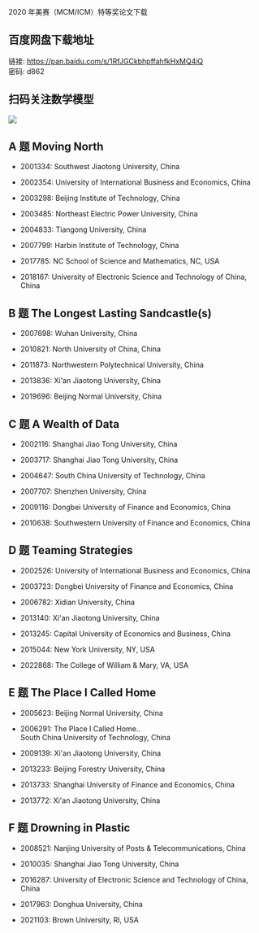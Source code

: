 2020 年美赛（MCM/ICM）特等奖论文下载

## 百度网盘下载地址

链接: https://pan.baidu.com/s/1RfJGCkbhpffahfkHxMQ4iQ  
密码: d862

## 扫码关注数学模型
![](https://avatars3.githubusercontent.com/u/56642120?s=200&v=4)


## A 题 Moving North

- 2001334:
Southwest Jiaotong University, China

- 2002354:
University of International Business and Economics, China

- 2003298:
Beijing Institute of Technology, China

- 2003485:
Northeast Electric Power University, China

- 2004833:
Tiangong University, China

- 2007799:
Harbin Institute of Technology, China

- 2017785:
NC School of Science and Mathematics, NC, USA

- 2018167:
University of Electronic Science and Technology of China, China

## B 题 The Longest Lasting Sandcastle(s)

- 2007698:
Wuhan University, China

- 2010821:
North University of China, China

- 2011873:
Northwestern Polytechnical University, China

- 2013836:
Xi'an Jiaotong University, China

- 2019696:
Beijing Normal University, China

## C 题 A Wealth of Data

- 2002116:
Shanghai Jiao Tong University, China

- 2003717:
Shanghai Jiao Tong University, China

- 2004647:
South China University of Technology, China

- 2007707:
Shenzhen University, China

- 2009116:
Dongbei University of Finance and Economics, China

- 2010638:
Southwestern University of Finance and Economics, China

## D 题 Teaming Strategies

- 2002526:
University of International Business and Economics, China

- 2003723:
Dongbei University of Finance and Economics, China

- 2006782:
Xidian University, China

- 2013140:
Xi'an Jiaotong University, China

- 2013245:
Capital University of Economics and Business, China

- 2015044:
New York University, NY, USA

- 2022868:
The College of William & Mary, VA, USA

## E 题 The Place I Called Home

- 2005623:
Beijing Normal University, China

- 2006291: The Place I Called Home..  
South China University of Technology, China

- 2009139:
Xi'an Jiaotong University, China

- 2013233:
Beijing Forestry University, China

- 2013733:
Shanghai University of Finance and Economics, China

- 2013772:
Xi'an Jiaotong University, China

## F 题 Drowning in Plastic

- 2008521:
Nanjing University of Posts & Telecommunications, China

- 2010035:
Shanghai Jiao Tong University, China

- 2016287:
University of Electronic Science and Technology of China, China

- 2017963:
Donghua University, China

- 2021103:
Brown University, RI, USA
